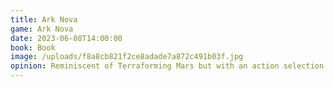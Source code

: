 ```yaml
---
title: Ark Nova
game: Ark Nova
date: 2023-06-08T14:00:00
book: Book
image: /uploads/f8a8cb821f2ce8adade7a872c491b03f.jpg
opinion: Reminiscent of Terraforming Mars but with an action selection system and Zoo theme. Captures its theme well and has some very interesting systems. The deck of cards is felt too large at 250 leading to a lot of randomness, and dragged a little towards the end. Will see how it fairs with a second play.
--- 
```

